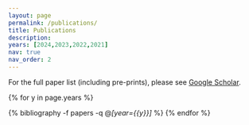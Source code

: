 ```yaml
---
layout: page
permalink: /publications/
title: Publications
description:
years: [2024,2023,2022,2021]
nav: true
nav_order: 2
---
```


For the full paper list (including pre-prints), please see <ins>[Google Scholar](https://scholar.google.com/citations?user=BuI3-0UAAAAJ&hl=en)</ins>.

<!-- _pages/publications.md -->
<div class="publications">

{% for y in page.years %}
  <!--<h2 class="year">{{y}}</h2>-->
  {% bibliography -f papers -q @*[year={{y}}]* %}
{% endfor %}

</div>
